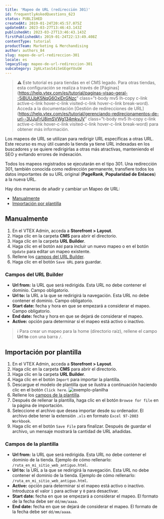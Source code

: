 ```yaml
---
title: 'Mapeo de URL (redirección 301)'
id: frequentlyAskedQuestions_623
status: PUBLISHED
createdAt: 2019-01-24T20:45:57.075Z
updatedAt: 2023-03-27T13:46:43.143Z
publishedAt: 2023-03-27T13:46:43.143Z
firstPublishedAt: 2019-01-24T22:13:49.408Z
contentType: tutorial
productTeam: Marketing & Merchandising
author: authors_84
slug: mapeo-de-url-redireccion-301
locale: es
legacySlug: mapeo-de-url-redireccion-301
subcategory: 2g6LxtasS4iSeGEqeYUuGW
---
```


>⚠️ Este tutorial es para tiendas en el CMS legado. Para otras tiendas, esta configuración se realiza a través de [Páginas](https://help.vtex.com/es/tutorial/paginas-visao-geral--5iBUUJbK5NqG6OxlDrGNzc" class="t-body mv5 lh-copy c-link active-c-link hover-c-link visited-c-link hover-c-link break-word). Acceda a la documentación [Gestión de redirecciones de URL](https://help.vtex.com/es/tutorial/gerenciando-redirecionamentos-de-url--3UJuFrU8imSVWg134mkvJV" class="t-body mv5 lh-copy c-link active-c-link hover-c-link visited-c-link hover-c-link break-word) para obtener más información.

Los mapeos de URL se utilizan para redirigir URL específicas a otras URL. Este recurso es muy útil cuando la tienda ya tiene URL indexadas en los buscadores y se quiere redirigirlas a otras más atractivas, manteniendo el SEO y evitando errores de indexación.

Todos los mapeos registrados se ejecutarán en el tipo 301. Una redirección 301, también conocida como redirección permanente, transfiere todos los datos importantes de su URL original (**PageRank**, **Popularidad de Enlaces**) a la nueva URL.

Hay dos maneras de añadir y cambiar un Mapeo de URL:

- [Manualmente](#manualmente)
- [Importación por plantilla](#importacion-por-plantilla)

## Manualmente

1. En el VTEX Admin, acceda a **Storefront > Layout**.
2. Haga clic en la carpeta **CMS** para abrir el directorio.
3. Haga clic en la carpeta **URL Builder**.
4. Haga clic en el botón `Add` para incluir un nuevo mapeo o en el botón `Update` para editar un mapeo existente.
5. Rellene los [campos del URL Builder](#campos-del-url-builder).
6. Haga clic en el botón `Save URL` para guardar.

### Campos del URL Builder

- **Url from:** la URL que será redirigida. Esta URL no debe contener el dominio. Campo obligatorio.
- **Url to:** la URL a la que se redirigirá la navegación. Esta URL no debe contener el dominio. Campo obligatorio.
- **Start date:** fecha y hora en que se empezará a considerar el mapeo. Campo obligatorio.
- **End date:** fecha y hora en que se dejará de considerar el mapeo.
- **Active:** opción para determinar si el mapeo está activo o inactivo.

>ℹ️ Para crear un mapeo para la home (directorio raíz), rellene el campo **Url to** con una barra `/`.

## Importación por plantilla

1. En el VTEX Admin, acceda a **Storefront > Layout**.
2. Haga clic en la carpeta **CMS** para abrir el directorio.
3. Haga clic en la carpeta **URL Builder**.
4. Haga clic en el botón `Import` para importar la plantilla.
5. Descargue el modelo de plantilla que se ilustra a continuación haciendo clic en el botón `Click here`.
![exemplo-planilha](https://images.contentful.com/alneenqid6w5/2Z63gJkADcR2gveT3lncQb/9bbd790becd99acb7b647537eb71c6a9/Screenshot_5.png)
6. Rellene los [campos de la plantilla](#campos-de-la-plantilla).
7. Después de rellenar la plantilla, haga clic en el botón `Browse for file` en la página de importación.
8. Seleccione el archivo que desea importar desde su ordenador. El archivo debe tener la extensión `.xls` en formato `Excel 97-2003 Workbook`.
9. Haga clic en el botón `Save File` para finalizar. Después de guardar el archivo, un mensaje mostrará la cantidad de URL añadidas.

### Campos de la plantilla

- **Url from:** la URL que será redirigida. Esta URL no debe contener el dominio de la tienda. Ejemplo de cómo rellenarlo: `/ruta_en_mi_sitio_web_antiguo.html`.
- **Url to:** la URL a la que se redirigirá la navegación. Esta URL no debe contener el dominio de la tienda. Ejemplo de cómo rellenarlo: `/ruta_en_mi_sitio_web_antiguo.html`.
- **Active:** opción para determinar si el mapeo está activo o inactivo. Introduzca el valor `1` para activar y `0` para desactivar.
- **Start date:** fecha en que se empezará a considerar el mapeo. El formato de la fecha debe ser `dd/mm/aaaa`.
- **End date:** fecha en que se dejará de considerar el mapeo. El formato de la fecha debe ser `dd/mm/aaaa`.
